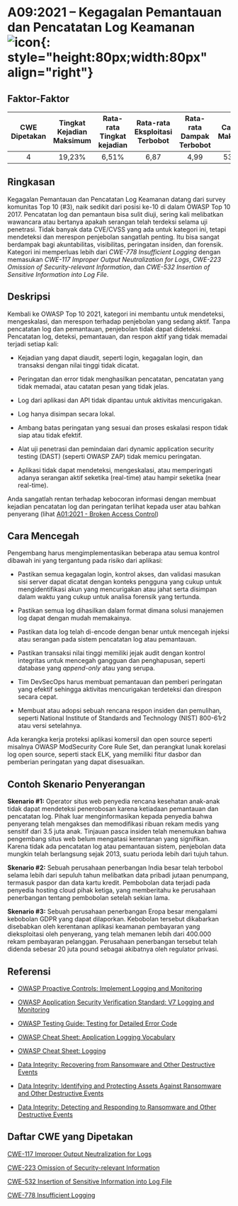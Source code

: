 # A09:2021 – Kegagalan Pemantauan dan Pencatatan Log Keamanan    ![icon](assets/TOP_10_Icons_Final_Security_Logging_and_Monitoring_Failures.png){: style="height:80px;width:80px" align="right"}

## Faktor-Faktor

| CWE Dipetakan | Tingkat Kejadian Maksimum | Rata-rata Tingkat kejadian | Rata-rata Eksploitasi Terbobot | Rata-rata Dampak Terbobot | Cakupan Maksimum | Rata-rata Cakupan | Total Kejadian | Total CVE |
|:-------------:|:--------------------:|:--------------------:|:--------------:|:--------------:|:----------------------:|:---------------------:|:-------------------:|:------------:|
| 4           | 19,23%             | 6,51%              | 6,87                 | 4,99                | 53,67%       | 39,97%       | 53.615            | 242        |

## Ringkasan

Kegagalan Pemantauan dan Pencatatan Log Keamanan datang dari survey komunitas
Top 10 (#3), naik sedikit dari posisi ke-10 di dalam OWASP Top 10 2017. 
Pencatatan log dan pemantaun bisa sulit diuji, sering kali melibatkan 
wawancara atau bertanya apakah serangan telah terdeksi selama uji penetrasi. 
Tidak banyak data CVE/CVSS yang ada untuk kategori ini, tetapi mendeteksi dan 
merespon penjebolan sangatlah penting. Itu bisa sangat berdampak bagi 
akuntabilitas, visibilitas, peringatan insiden, dan forensik.
Kategori ini memperluas lebih dari *CWE-778 Insufficient Logging* dengan 
memasukan *CWE-117 Improper Output Neutralization for Logs*, *CWE-223 Omission 
of Security-relevant Information*, dan *CWE-532 Insertion of Sensitive 
Information into Log File*.

## Deskripsi

Kembali ke OWASP Top 10 2021, kategori ini membantu untuk mendeteksi, 
mengeskalasi, dan merespon terhadap penjebolan yang sedang aktif. Tanpa 
pencatatan log dan pemantauan, penjebolan tidak dapat dideteksi. Pencatatan
log, deteksi, pemantauan, dan respon aktif yang tidak memadai terjadi setiap
kali:

-   Kejadian yang dapat diaudit, seperti login, kegagalan login, dan transaksi 
    dengan nilai tinggi tidak dicatat.

-   Peringatan dan error tidak menghasilkan pencatatan, pencatatan yang tidak
    memadai, atau catatan pesan yang tidak jelas.

-   Log dari aplikasi dan API tidak dipantau untuk aktivitas mencurigakan.

-   Log hanya disimpan secara lokal.

-   Ambang batas peringatan yang sesuai dan proses eskalasi respon tidak siap 
    atau tidak efektif.

-   Alat uji penetrasi dan pemindaian dari dynamic application security 
    testing (DAST) (seperti OWASP ZAP) tidak memicu peringatan.

-   Aplikasi tidak dapat mendeteksi, mengeskalasi, atau memperingati adanya 
    serangan aktif seketika (real-time) atau hampir seketika (near real-time).

Anda sangatlah rentan terhadap kebocoran informasi dengan membuat kejadian 
pencatatan log dan peringatan terlihat kepada user atau bahkan penyerang 
(lihat [A01:2021 - Broken Access Control](A01_2021-Broken_Access_Control.id.md))

## Cara Mencegah

Pengembang harus mengimplementasikan beberapa atau semua kontrol dibawah ini
yang tergantung pada risiko dari aplikasi:

-   Pastikan semua kegagalan login, kontrol akses, dan validasi masukan
    sisi server dapat dicatat dengan konteks pengguna yang cukup untuk 
    mengidentifikasi akun yang mencurigakan atau jahat serta disimpan
    dalam waktu yang cukup untuk analisa forensik yang tertunda.

-   Pastikan semua log dihasilkan dalam format dimana 
    solusi manajemen log dapat dengan mudah memakainya.

-   Pastikan data log telah di-encode dengan benar untuk mencegah injeksi 
    atau serangan pada sistem pencatatan log atau pemantauan.

-   Pastikan transaksi nilai tinggi memiliki jejak audit dengan kontrol 
    integritas untuk mencegah gangguan dan penghapusan, 
    seperti database yang *append-only* atau yang serupa.

-   Tim DevSecOps harus membuat pemantauan dan pemberi peringatan yang
    efektif sehingga aktivitas mencurigakan terdeteksi dan direspon secara 
    cepat.

-   Membuat atau adopsi sebuah rencana respon insiden dan pemulihan, 
    seperti National Institute of Standards and Technology (NIST) 800-61r2 
    atau versi setelahnya.

Ada kerangka kerja proteksi aplikasi komersil dan open source seperti misalnya
OWASP ModSecurity Core Rule Set, dan perangkat lunak korelasi log open source,
seperti stack ELK, yang memiliki fitur dasbor dan pemberian peringatan yang
dapat disesuaikan.

## Contoh Skenario Penyerangan

**Skenario #1:** Operator situs web penyedia rencana kesehatan anak-anak 
tidak dapat mendeteksi penerobosan karena ketiadaan pemantauan dan pencatatan
log. Pihak luar menginformasikan kepada penyedia bahwa penyerang telah 
mengakses dan memodifikasi ribuan rekam medis yang sensitif dari 3.5 juta 
anak. Tinjauan pasca insiden telah menemukan bahwa pengembang situs web belum
mengatasi kerentanan yang signifikan. Karena tidak ada pencatatan log atau
pemantauan sistem, penjebolan data mungkin telah berlangsung sejak 2013, suatu
perioda lebih dari tujuh tahun.

**Skenario #2:** Sebuah perusahaan penerbangan India besar telah terbobol
selama lebih dari sepuluh tahun melibatkan data pribadi jutaan penumpang, 
termasuk paspor dan data kartu kredit. Pembobolan data terjadi pada 
penyedia hosting cloud pihak ketiga, yang memberitahu ke perusahaan penerbangan
tentang pembobolan setelah sekian lama.

**Skenario #3:** Sebuah perusahaan penerbangan Eropa besar mengalami kebobolan
GDPR yang dapat dilaporkan. Kebobolan tersebut dikabarkan disebabkan oleh 
kerentanan aplikasi keamanan pembayaran yang dieksploitasi oleh penyerang,
yang telah memanen lebih dari 400.000 rekam pembayaran pelanggan.
Perusahaan penerbangan tersebut telah didenda sebesar 20 juta pound sebagai
akibatnya oleh regulator privasi.

## Referensi

-   [OWASP Proactive Controls: Implement Logging and
    Monitoring](https://owasp.org/www-project-proactive-controls/v3/en/c9-security-logging.html)

-   [OWASP Application Security Verification Standard: V7 Logging and
    Monitoring](https://owasp.org/www-project-application-security-verification-standard)

-   [OWASP Testing Guide: Testing for Detailed Error
    Code](https://owasp.org/www-project-web-security-testing-guide/v41/4-Web_Application_Security_Testing/08-Testing_for_Error_Handling/01-Testing_for_Error_Code)

-   [OWASP Cheat Sheet:
    Application Logging Vocabulary](https://cheatsheetseries.owasp.org/cheatsheets/Application_Logging_Vocabulary_Cheat_Sheet.html)

-   [OWASP Cheat Sheet:
    Logging](https://cheatsheetseries.owasp.org/cheatsheets/Logging_Cheat_Sheet.html)

-   [Data Integrity: Recovering from Ransomware and Other Destructive
    Events](https://csrc.nist.gov/publications/detail/sp/1800-11/final)

-   [Data Integrity: Identifying and Protecting Assets Against
    Ransomware and Other Destructive
    Events](https://csrc.nist.gov/publications/detail/sp/1800-25/final)

-   [Data Integrity: Detecting and Responding to Ransomware and Other
    Destructive
    Events](https://csrc.nist.gov/publications/detail/sp/1800-26/final)

## Daftar CWE yang Dipetakan

[CWE-117 Improper Output Neutralization for Logs](https://cwe.mitre.org/data/definitions/117.html)

[CWE-223 Omission of Security-relevant Information](https://cwe.mitre.org/data/definitions/223.html)

[CWE-532 Insertion of Sensitive Information into Log File](https://cwe.mitre.org/data/definitions/532.html)

[CWE-778 Insufficient Logging](https://cwe.mitre.org/data/definitions/778.html)

